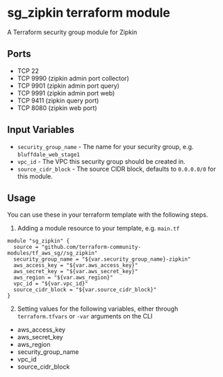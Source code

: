 sg_zipkin terraform module
==============================

A Terraform security group module for Zipkin


Ports
-----
- TCP 22
- TCP 9990 (zipkin admin port collector)
- TCP 9901 (zipkin admin port query)
- TCP 9991 (zipkin admin port web)
- TCP 9411 (zipkin query port)
- TCP 8080 (zipkin web port)


Input Variables
---------------

- `security_group_name` - The name for your security group, e.g. `bluffdale_web_stage1`
- `vpc_id` - The VPC this security group should be created in.
- `source_cidr_block` - The source CIDR block, defaults to `0.0.0.0/0`
   for this module.

Usage
-----

You can use these in your terraform template with the following steps.

1. Adding a module resource to your template, e.g. `main.tf`

```
module "sg_zipkin" {
  source = "github.com/terraform-community-modules/tf_aws_sg//sg_zipkin"
  security_group_name = "${var.security_group_name}-zipkin"
  aws_access_key = "${var.aws_access_key}"
  aws_secret_key = "${var.aws_secret_key}"
  aws_region = "${var.aws_region}"
  vpc_id = "${var.vpc_id}"
  source_cidr_block = "${var.source_cidr_block}"
}
```

2. Setting values for the following variables, either through `terraform.tfvars` or `-var` arguments on the CLI

- aws_access_key
- aws_secret_key
- aws_region
- security_group_name
- vpc_id
- source_cidr_block

